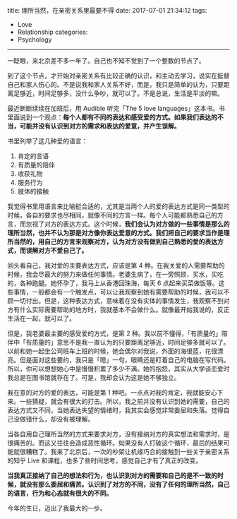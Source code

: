 title: 理所当然，在亲密关系里最要不得
date: 2017-07-01 21:34:12
tags:
  - Love
  - Relationship
categories:
  - Psychology
---

一眨眼，来北京差不多一年了。自己也不知不觉到了一个整数的节点了。  

到了这个节点，才开始对亲密关系有比较正确的认识，和主动去学习，说实在挺替自己和家人伤心的。不是说我和家人关系不好，而是，我只是简单的认为，只要距离足够近，时间足够多，没什么争吵，就可以了。不是总说，生活是平淡的嘛。  

最近断断续续在加班后，用 Audible 听完「The 5 love languages」这本书。书里面说到一个观点：**每个人都有不同的表达和感受爱的方式。如果我们表达的不当，可能并没有认识到对方的需求和表达的爱意，并产生误解。**  

书里列举了这几种爱的语言：  

1. 肯定的言语  
2. 有质量的陪伴  
3. 收获礼物  
4. 服务行为  
5. 肢体的接触  

我觉得书里用语言来比喻挺合适的，尤其是当两个人的爱的表达方式是同一类型的时候，各自的要求也尽相同，就像不同的方言一样。每个人可能都熟悉自己的方言，而忽视了对方的表达方式。这个时候，**我们会认为对方做的一些事情是那么的理所当然，也并不认为那是对方像你表达爱意的方式。我们把自己的要求当作是理所当然的，用自己的方言来观察对方，认为对方没有做到自己熟悉的爱的表达方式，而误解对方不爱自己了。**  

回头看自己，我对爱的主要表达方式，应该是第 4 种。在我关爱的人需要帮助的时候，我会尽最大的努力来做任何事情。老婆生病了，在一旁照顾，买水，买吃的，各种跑腿。她怀孕了，我马上从香港回珠海，每天 6 点起来买菜做饭等。这些事情，一般都会有一个触发点，可以让我观察到她有需要帮助的时候，我可以不顾一切付出。但是，这种表达方式，意味着在没有实体的事情发生，我观察不到对方有什么实际需要帮助的地方时，我就基本不会做什么。就像最开始我说的，反正生活在一起，就可以了。  

但是，我老婆最主要的感受爱的方式，是第 2 种。我以前不懂得，「有质量的」陪伴中「有质量的」意思不是我一直认为的只要距离足够近，时间足够多就可以了。以前和她一起坐公司班车上班的时候，她会偶尔对我说，外面的海很蓝，花很漂亮。但是面对这些要约，我只是「嗯」一句，眼睛还是盯着自己的电脑在写代码。所以，你可以想想她心中是慢慢积累了多少不满。她的抱怨，其实从大学谈恋爱时我总是在图书馆就存在了。可是，我却会认为这是她不够独立。  

我在意的对方的爱的表达，可能是第 1 种吧。一点点对我的肯定，我就能安心下来。一些猜疑，就会有很大的打击。所以，我之前并没有认识到她的需要，自己的表达方式又不同，当她表达失望的情绪时，我其实会感觉非常委屈和失落。觉得自己没做错什么，却没有被理解。  

当各自用自己理所当然的方式来要求对方，没有接纳对方的真实想法和需求时，是很痛苦的。而这又往往会造成恶性循环。如果没有人打破这个循环，最后的结果可能就很糟糕了。我来了北京后，一次的吵架让机缘巧合的接触到一些关于亲密关系的知乎 Live 和课程，也多了些时间思考，感觉自己才有了真正的改变。

**当我真正接纳了自己的想法和行为，也认识到对方的需要和自己的是不一致的时候，就没有那么委屈和痛苦。认识到了对方的不同，没有了任何的理所当然，自己的语言，行为和心态就有很大的不同。**  

今年的生日，迈出了我最大的一步。  
